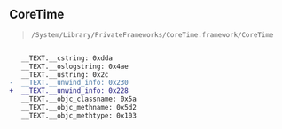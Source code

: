 ## CoreTime

> `/System/Library/PrivateFrameworks/CoreTime.framework/CoreTime`

```diff

   __TEXT.__cstring: 0xdda
   __TEXT.__oslogstring: 0x4ae
   __TEXT.__ustring: 0x2c
-  __TEXT.__unwind_info: 0x230
+  __TEXT.__unwind_info: 0x228
   __TEXT.__objc_classname: 0x5a
   __TEXT.__objc_methname: 0x5d2
   __TEXT.__objc_methtype: 0x103

```
